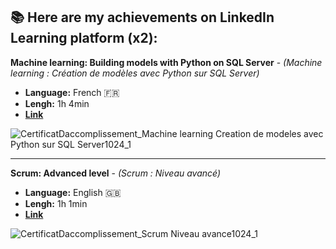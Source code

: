 ## 📚 Here are my achievements on LinkedIn Learning platform (x2):

**Machine learning: Building models with Python on SQL Server** - _(Machine learning : Création de modèles avec Python sur SQL Server)_

- **Language:** French 🇫🇷
- **Lengh:** 1h 4min
- **[Link](https://www.linkedin.com/learning/machine-learning-creation-de-modeles-avec-python-sur-sql-server)**

![CertificatDaccomplissement_Machine learning Creation de modeles avec Python sur SQL Server1024_1](https://user-images.githubusercontent.com/60783263/155421855-c80c0224-0a47-4632-87cb-c3292608d1aa.jpg)

---

**Scrum: Advanced level** - _(Scrum : Niveau avancé)_

- **Language:** English 🇬🇧
- **Lengh:** 1h 1min
- **[Link](https://www.linkedin.com/learning/scrum-niveau-avance)**

![CertificatDaccomplissement_Scrum Niveau avance1024_1](https://user-images.githubusercontent.com/60783263/155421850-8259c151-a97d-46ac-a90c-3e9352f45ac5.jpg)
